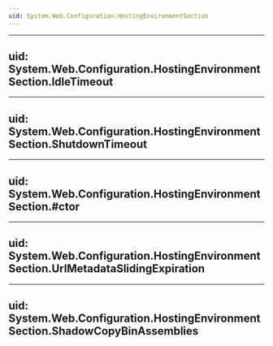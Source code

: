 ```yaml
---
uid: System.Web.Configuration.HostingEnvironmentSection
---
```


---
uid: System.Web.Configuration.HostingEnvironmentSection.IdleTimeout
---

---
uid: System.Web.Configuration.HostingEnvironmentSection.ShutdownTimeout
---

---
uid: System.Web.Configuration.HostingEnvironmentSection.#ctor
---

---
uid: System.Web.Configuration.HostingEnvironmentSection.UrlMetadataSlidingExpiration
---

---
uid: System.Web.Configuration.HostingEnvironmentSection.ShadowCopyBinAssemblies
---
